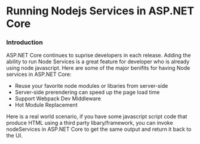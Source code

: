 # Running Nodejs Services in ASP.NET Core

### Introduction
ASP.NET Core continues to suprise developers in each release. Adding the ability to run Node Services is a great feature for developer who is already using node javascript. Here are some of the major benifits for having Node services in ASP.NET Core:
- Reuse your favorite node modules or libaries from server-side
- Server-side prerendering can speed up the page load time
- Support Webpack Dev Middleware
- Hot Module Replacement

Here is a real world scenario, if you have some javascript script code that produce HTML using a third party libary/framework, you can invoke nodeServices in ASP.NET Core to get the same output and return it back to the UI.


